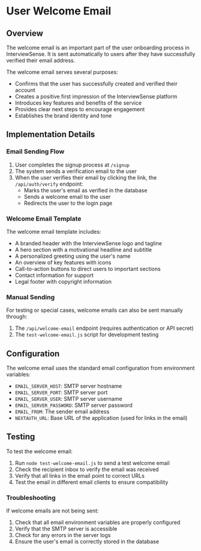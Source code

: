 # User Welcome Email

## Overview

The welcome email is an important part of the user onboarding process in InterviewSense. It is sent automatically to users after they have successfully verified their email address. 

The welcome email serves several purposes:
- Confirms that the user has successfully created and verified their account
- Creates a positive first impression of the InterviewSense platform
- Introduces key features and benefits of the service
- Provides clear next steps to encourage engagement
- Establishes the brand identity and tone

## Implementation Details

### Email Sending Flow

1. User completes the signup process at `/signup`
2. The system sends a verification email to the user
3. When the user verifies their email by clicking the link, the `/api/auth/verify` endpoint:
   - Marks the user's email as verified in the database
   - Sends a welcome email to the user
   - Redirects the user to the login page

### Welcome Email Template

The welcome email template includes:
- A branded header with the InterviewSense logo and tagline
- A hero section with a motivational headline and subtitle
- A personalized greeting using the user's name
- An overview of key features with icons
- Call-to-action buttons to direct users to important sections
- Contact information for support
- Legal footer with copyright information

### Manual Sending

For testing or special cases, welcome emails can also be sent manually through:
1. The `/api/welcome-email` endpoint (requires authentication or API secret)
2. The `test-welcome-email.js` script for development testing

## Configuration

The welcome email uses the standard email configuration from environment variables:
- `EMAIL_SERVER_HOST`: SMTP server hostname
- `EMAIL_SERVER_PORT`: SMTP server port
- `EMAIL_SERVER_USER`: SMTP server username
- `EMAIL_SERVER_PASSWORD`: SMTP server password
- `EMAIL_FROM`: The sender email address
- `NEXTAUTH_URL`: Base URL of the application (used for links in the email)

## Testing

To test the welcome email:
1. Run `node test-welcome-email.js` to send a test welcome email
2. Check the recipient inbox to verify the email was received
3. Verify that all links in the email point to correct URLs
4. Test the email in different email clients to ensure compatibility

### Troubleshooting

If welcome emails are not being sent:
1. Check that all email environment variables are properly configured
2. Verify that the SMTP server is accessible
3. Check for any errors in the server logs
4. Ensure the user's email is correctly stored in the database
